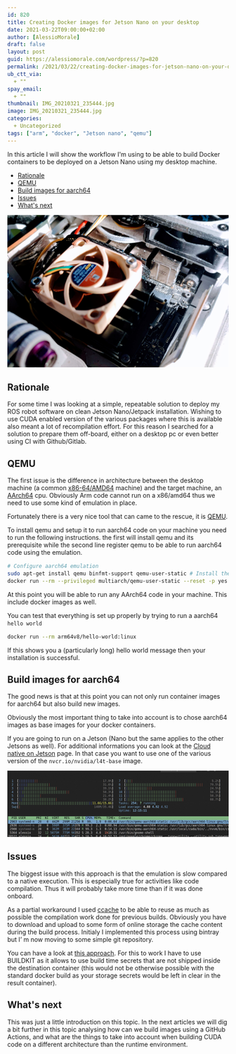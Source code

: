 ```yaml
---
id: 820
title: Creating Docker images for Jetson Nano on your desktop
date: 2021-03-22T09:00:00+02:00
author: [AlessioMorale]
draft: false
layout: post
guid: https://alessiomorale.com/wordpress/?p=820
permalink: /2021/03/22/creating-docker-images-for-jetson-nano-on-your-desktop/
ub_ctt_via:
  + ""
spay_email:
  + ""
thumbnail: IMG_20210321_235444.jpg
image: IMG_20210321_235444.jpg
categories:
  + Uncategorized
tags: ["arm", "docker", "Jetson nano", "qemu"]
---
```

In this article I will show the workflow I'm using to be able to build Docker containers to be deployed on a Jetson Nano using my desktop machine.

- [Rationale](#rationale)
- [QEMU](#qemu)
- [Build images for aarch64](#build-images-for-aarch64)
- [Issues](#issues)
- [What's next](#whats-next)

![Jetson Nano](IMG_20210321_235444.jpg)

## Rationale

For some time I was looking at a simple, repeatable solution to deploy my ROS robot software on clean Jetson Nano/Jetpack installation. Wishing to use CUDA enabled version of the various packages where this is available also meant a lot of recompilation effort.
For this reason I searched for a solution to prepare them off-board, either on a desktop pc or even better using CI with Github/Gitlab.

## QEMU

The first issue is the difference in architecture between the desktop machine (a common [x86-64/AMD64](https://en.wikipedia.org/wiki/X86-64) machine) and the target machine, an [AArch64](https://en.wikipedia.org/wiki/AArch64) cpu. Obviously Arm code cannot run on a x86/amd64 thus we need to use some kind of emulation in place.

Fortunately there is a very nice tool that can came to the rescue, it is [QEMU](https://www.qemu.org/).

To install qemu and setup it to run aarch64 code on your machine you need to run the following instructions. the first will install qemu and its prerequisite while the second line register qemu to be able to run aarch64 code using the emulation.

```bash
# Configure aarch64 emulation
sudo apt-get install qemu binfmt-support qemu-user-static # Install the qemu packages
docker run --rm --privileged multiarch/qemu-user-static --reset -p yes # This step will execute the registering scripts

```

At this point you will be able to run any AArch64 code in your machine. This include docker images as well.

You can test that everything is set up properly by trying to run a aarch64 `hello world`

```bash
docker run --rm arm64v8/hello-world:linux
```

If this shows you a (particularly long) hello world message then your installation is successful.

## Build images for aarch64

The good news is that at this point you can not only run container images for aarch64 but also build new images.

Obviously the most important thing to take into account is to chose aarch64 images as base images for your docker containers.

If you are going to run on a Jetson (Nano but the same applies to the other Jetsons as well). For additional informations you can look at the [Cloud native on Jetson](https://developer.nvidia.com/embedded/jetson-cloud-native) page. In that case you want to use one of the various version of the `nvcr.io/nvidia/l4t-base` image.

![htop](htop.png)

## Issues

The biggest issue with this approach is that the emulation is slow compared to a native execution. This is especially true for activities like code compilation. Thus it will probably take more time than if it was done onboard.

As a partial workaround I used [ccache](https://ccache.dev/) to be able to reuse as much as possible the compilation work done for previous builds. Obviously you have to download and upload to some form of online storage the cache content during the build process. Initialy I implemented this process using bintray but I&#8217; m now moving to some simple git repository.

You can have a look at [this approach](https://github.com/AlessioMorale/jetson-ros-perception/blob/f219b7ac7fd1cbe24b7b951198c5ff273fcd291a/Dockerfile#L21). For this to work I have to use BUILDKIT as it allows to use build time secrets that are not shipped inside the destination container (this would not be otherwise possible with the standard docker build as your storage secrets would be left in clear in the result container).

## What's next

This was just a little introduction on this topic. In the next articles we will dig a bit further in this topic analysing how can we build images using a GitHub Actions, and what are the things to take into account when building CUDA code on a different architecture than the runtime environment.
